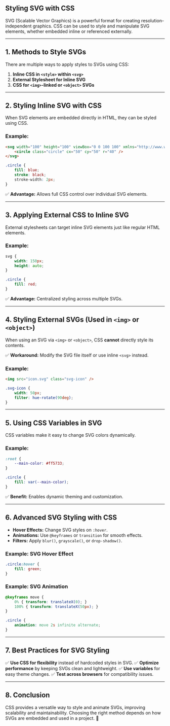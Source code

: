 ## **Styling SVG with CSS**

SVG (Scalable Vector Graphics) is a powerful format for creating resolution-independent graphics. CSS can be used to style and manipulate SVG elements, whether embedded inline or referenced externally.

---

## **1. Methods to Style SVGs**
There are multiple ways to apply styles to SVGs using CSS:

1. **Inline CSS in `<style>` within `<svg>`**
2. **External Stylesheet for Inline SVG**
3. **CSS for `<img>`-linked or `<object>` SVGs**

---

## **2. Styling Inline SVG with CSS**
When SVG elements are embedded directly in HTML, they can be styled using CSS.

### **Example:**
```html
<svg width="100" height="100" viewBox="0 0 100 100" xmlns="http://www.w3.org/2000/svg">
    <circle class="circle" cx="50" cy="50" r="40" />
</svg>
```
```css
.circle {
    fill: blue;
    stroke: black;
    stroke-width: 2px;
}
```
✅ **Advantage:** Allows full CSS control over individual SVG elements.

---

## **3. Applying External CSS to Inline SVG**
External stylesheets can target inline SVG elements just like regular HTML elements.

### **Example:**
```css
svg {
    width: 150px;
    height: auto;
}

.circle {
    fill: red;
}
```
✅ **Advantage:** Centralized styling across multiple SVGs.

---

## **4. Styling External SVGs (Used in `<img>` or `<object>`)**
When using an SVG via `<img>` or `<object>`, CSS **cannot** directly style its contents.

✅ **Workaround:** Modify the SVG file itself or use inline `<svg>` instead.

### **Example:**
```html
<img src="icon.svg" class="svg-icon" />
```
```css
.svg-icon {
    width: 50px;
    filter: hue-rotate(90deg);
}
```

---

## **5. Using CSS Variables in SVG**
CSS variables make it easy to change SVG colors dynamically.

### **Example:**
```css
:root {
    --main-color: #ff5733;
}

.circle {
    fill: var(--main-color);
}
```

✅ **Benefit:** Enables dynamic theming and customization.

---

## **6. Advanced SVG Styling with CSS**
- **Hover Effects:** Change SVG styles on `:hover`.
- **Animations:** Use `@keyframes` or `transition` for smooth effects.
- **Filters:** Apply `blur()`, `grayscale()`, or `drop-shadow()`.

### **Example: SVG Hover Effect**
```css
.circle:hover {
    fill: green;
}
```

### **Example: SVG Animation**
```css
@keyframes move {
    0% { transform: translateX(0); }
    100% { transform: translateX(50px); }
}

.circle {
    animation: move 2s infinite alternate;
}
```

---

## **7. Best Practices for SVG Styling**
✅ **Use CSS for flexibility** instead of hardcoded styles in SVG.
✅ **Optimize performance** by keeping SVGs clean and lightweight.
✅ **Use variables** for easy theme changes.
✅ **Test across browsers** for compatibility issues.

---

## **8. Conclusion**
CSS provides a versatile way to style and animate SVGs, improving scalability and maintainability. Choosing the right method depends on how SVGs are embedded and used in a project. 🚀


